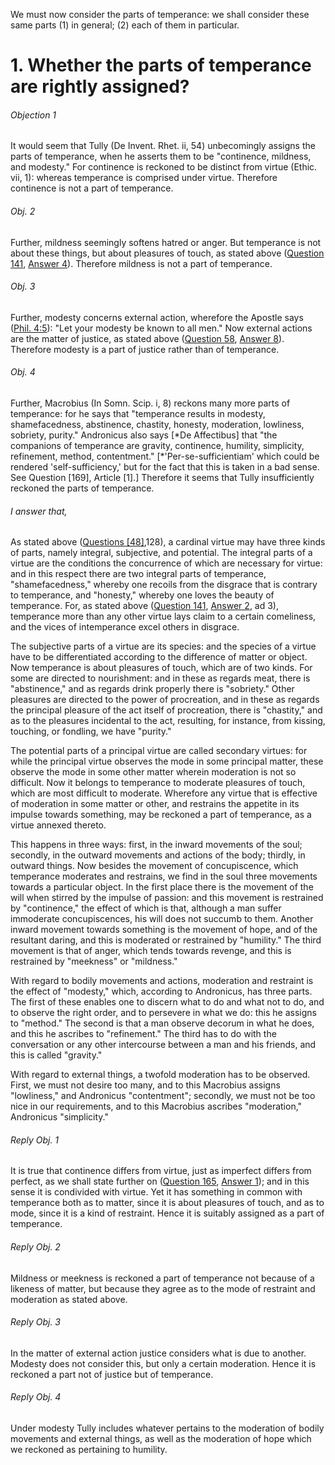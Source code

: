 We must now consider the parts of temperance: we shall consider these same parts (1) in general; (2) each of them in particular.  




# 1. Whether the parts of temperance are rightly assigned? 

###### Objection 1
It would seem that Tully (De Invent. Rhet. ii, 54) unbecomingly assigns the parts of temperance, when he asserts them to be "continence, mildness, and modesty." For continence is reckoned to be distinct from virtue (Ethic. vii, 1): whereas temperance is comprised under virtue. Therefore continence is not a part of temperance.  

###### Obj. 2
Further, mildness seemingly softens hatred or anger. But temperance is not about these things, but about pleasures of touch, as stated above ([Question 141](141.%20Temperance.md), [Answer 4](141.%20Temperance.md#4.%20Whether%20temperance%20is%20only%20about%20desires%20and%20pleasures%20of%20touch?%20)). Therefore mildness is not a part of temperance.  

###### Obj. 3
Further, modesty concerns external action, wherefore the Apostle says ([Phil. 4:5](http://bible.gospelcom.net/bible?Phil++4:5)): "Let your modesty be known to all men." Now external actions are the matter of justice, as stated above ([Question 58](../../57.%20Justice/58.%20Justice.md), [Answer 8](../../57.%20Justice/58.%20Justice.md#8.%20Whether%20particular%20justice%20has%20a%20special%20matter?%20)). Therefore modesty is a part of justice rather than of temperance.  

###### Obj. 4
Further, Macrobius (In Somn. Scip. i, 8) reckons many more parts of temperance: for he says that "temperance results in modesty, shamefacedness, abstinence, chastity, honesty, moderation, lowliness, sobriety, purity." Andronicus also says \[\*De Affectibus\] that "the companions of temperance are gravity, continence, humility, simplicity, refinement, method, contentment." \[\*'Per-se-sufficientiam' which could be rendered 'self-sufficiency,' but for the fact that this is taken in a bad sense. See Question \[169\], Article \[1\].\] Therefore it seems that Tully insufficiently reckoned the parts of temperance.  

###### I answer that,
As stated above ([Questions \[48\]](SS000.html#SSQOUTP1),128), a cardinal virtue may have three kinds of parts, namely integral, subjective, and potential. The integral parts of a virtue are the conditions the concurrence of which are necessary for virtue: and in this respect there are two integral parts of temperance, "shamefacedness," whereby one recoils from the disgrace that is contrary to temperance, and "honesty," whereby one loves the beauty of temperance. For, as stated above ([Question 141](141.%20Temperance.md), [Answer 2](141.%20Temperance.md#2.%20Whether%20temperance%20is%20a%20special%20virtue?%20), ad 3), temperance more than any other virtue lays claim to a certain comeliness, and the vices of intemperance excel others in disgrace.  

The subjective parts of a virtue are its species: and the species of a virtue have to be differentiated according to the difference of matter or object. Now temperance is about pleasures of touch, which are of two kinds. For some are directed to nourishment: and in these as regards meat, there is "abstinence," and as regards drink properly there is "sobriety." Other pleasures are directed to the power of procreation, and in these as regards the principal pleasure of the act itself of procreation, there is "chastity," and as to the pleasures incidental to the act, resulting, for instance, from kissing, touching, or fondling, we have "purity."  

The potential parts of a principal virtue are called secondary virtues: for while the principal virtue observes the mode in some principal matter, these observe the mode in some other matter wherein moderation is not so difficult. Now it belongs to temperance to moderate pleasures of touch, which are most difficult to moderate. Wherefore any virtue that is effective of moderation in some matter or other, and restrains the appetite in its impulse towards something, may be reckoned a part of temperance, as a virtue annexed thereto.  

This happens in three ways: first, in the inward movements of the soul; secondly, in the outward movements and actions of the body; thirdly, in outward things. Now besides the movement of concupiscence, which temperance moderates and restrains, we find in the soul three movements towards a particular object. In the first place there is the movement of the will when stirred by the impulse of passion: and this movement is restrained by "continence," the effect of which is that, although a man suffer immoderate concupiscences, his will does not succumb to them. Another inward movement towards something is the movement of hope, and of the resultant daring, and this is moderated or restrained by "humility." The third movement is that of anger, which tends towards revenge, and this is restrained by "meekness" or "mildness."  

With regard to bodily movements and actions, moderation and restraint is the effect of "modesty," which, according to Andronicus, has three parts. The first of these enables one to discern what to do and what not to do, and to observe the right order, and to persevere in what we do: this he assigns to "method." The second is that a man observe decorum in what he does, and this he ascribes to "refinement." The third has to do with the conversation or any other intercourse between a man and his friends, and this is called "gravity."  

With regard to external things, a twofold moderation has to be observed. First, we must not desire too many, and to this Macrobius assigns "lowliness," and Andronicus "contentment"; secondly, we must not be too nice in our requirements, and to this Macrobius ascribes "moderation," Andronicus "simplicity."  

###### Reply Obj. 1
It is true that continence differs from virtue, just as imperfect differs from perfect, as we shall state further on ([Question 165](../155.%20Potential%20Parts%20of%20Temperance,%20and%20Contrary%20Vices/165.%20Our%20First%20Parents'%20Temptation.md), [Answer 1](../155.%20Potential%20Parts%20of%20Temperance,%20and%20Contrary%20Vices/165.%20Our%20First%20Parents'%20Temptation.md#1.%20Whether%20it%20was%20fitting%20for%20man%20to%20be%20tempted%20by%20the%20devil?%20)); and in this sense it is condivided with virtue. Yet it has something in common with temperance both as to matter, since it is about pleasures of touch, and as to mode, since it is a kind of restraint. Hence it is suitably assigned as a part of temperance.  

###### Reply Obj. 2
Mildness or meekness is reckoned a part of temperance not because of a likeness of matter, but because they agree as to the mode of restraint and moderation as stated above.  

###### Reply Obj. 3
In the matter of external action justice considers what is due to another. Modesty does not consider this, but only a certain moderation. Hence it is reckoned a part not of justice but of temperance.  

###### Reply Obj. 4
Under modesty Tully includes whatever pertains to the moderation of bodily movements and external things, as well as the moderation of hope which we reckoned as pertaining to humility.